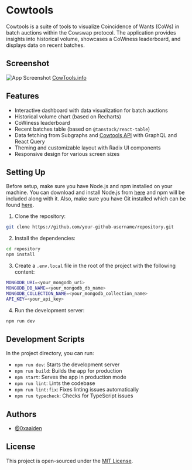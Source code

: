 # Cowtools

Cowtools is a suite of tools to visualize Coincidence of Wants (CoWs) in batch auctions within the Cowswap protocol. The application provides insights into historical volume, showcases a CoWiness leaderboard, and displays data on recent batches.


## Screenshot

![App Screenshot](https://i.imgur.com/S42RYuk.jpg)
[CowTools.info](https://cowtools.info)



## Features

- Interactive dashboard with data visualization for batch auctions
- Historical volume chart (based on Recharts)
- CoWiness leaderboard
- Recent batches table (based on `@tanstack/react-table`)
- Data fetching from Subgraphs and [Cowtools API](https://api.cowtools.info) with GraphQL and React Query
- Theming and customizable layout with Radix UI components
- Responsive design for various screen sizes

## Setting Up

Before setup, make sure you have Node.js and npm installed on your machine. You can download and install Node.js from [here](https://nodejs.org) and npm will be included along with it. Also, make sure you have Git installed which can be found [here](https://git-scm.com/book/en/v2/Getting-Started-Installing-Git).

1. Clone the repository:

```bash
git clone https://github.com/your-github-username/repository.git
```

2. Install the dependencies:

```bash
cd repository
npm install
```

3. Create a `.env.local` file in the root of the project with the following content:

```bash
MONGODB_URI=<your_mongodb_uri>
MONGODB_DB_NAME=<your_mongodb_db_name>
MONGODB_COLLECTION_NAME=<your_mongodb_collection_name>
API_KEY=<your_api_key>
```

4. Run the development server:

```bash
npm run dev
```


## Development Scripts

In the project directory, you can run:

- `npm run dev`: Starts the development server
- `npm run build`: Builds the app for production
- `npm start`: Serves the app in production mode
- `npm run lint`: Lints the codebase
- `npm run lint:fix`: Fixes linting issues automatically
- `npm run typecheck`: Checks for TypeScript issues



## Authors

- [@0xaaiden](https://www.github.com/0xaaiden)



## License

This project is open-sourced under the [MIT License](https://opensource.org/licenses/MIT).
